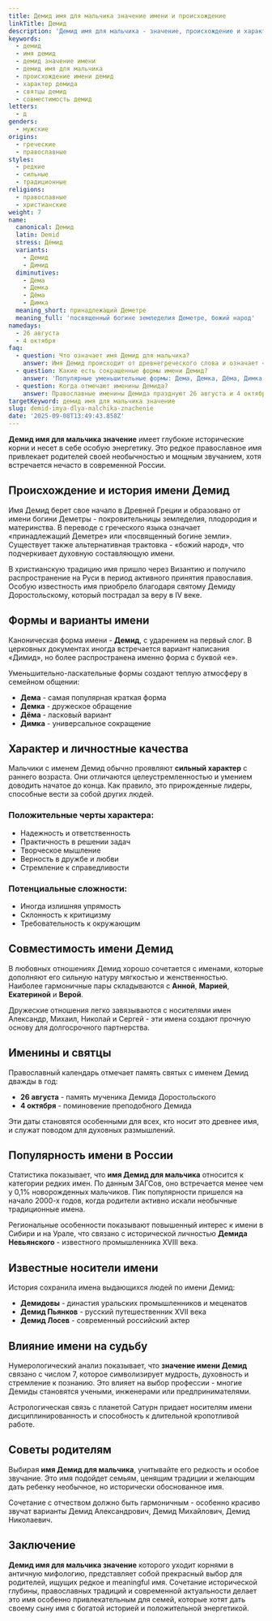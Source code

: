 ```yaml
---
title: Демид имя для мальчика значение имени и происхождение
linkTitle: Демид
description: 'Демид имя для мальчика - значение, происхождение и характеристика. Узнайте о святцах, совместимости и популярности редкого греческого имени.'
keywords:
  - демид
  - имя демид
  - демид значение имени
  - демид имя для мальчика
  - происхождение имени демид
  - характер демида
  - святцы демид
  - совместимость демид
letters:
  - д
genders:
  - мужские
origins:
  - греческие
  - православные
styles:
  - редкие
  - сильные
  - традиционные
religions:
  - православные
  - христианские
weight: 7
name:
  canonical: Демид
  latin: Demid
  stress: Дéмид
  variants:
    - Демид
    - Димид
  diminutives:
    - Дема
    - Демка
    - Дёма
    - Димка
  meaning_short: принадлежащий Деметре
  meaning_full: 'посвященный богине земледелия Деметре, божий народ'
namedays:
  - 26 августа
  - 4 октября
faq:
  - question: Что означает имя Демид для мальчика?
    answer: Имя Демид происходит от древнегреческого слова и означает «принадлежащий Деметре» - богине земледелия и плодородия. Также трактуется как «божий народ».
  - question: Какие есть сокращенные формы имени Демид?
    answer: 'Популярные уменьшительные формы: Дема, Демка, Дёма, Димка. В семейном кругу чаще всего используют Дема или Димка.'
  - question: Когда отмечают именины Демида?
    answer: Православные именины Демида празднуют 26 августа и 4 октября по новому стилю.
targetKeyword: демид имя для мальчика значение
slug: demid-imya-dlya-malchika-znachenie
date: '2025-09-08T13:49:43.858Z'
---
```


**Демид имя для мальчика значение** имеет глубокие исторические корни и несет в себе особую энергетику. Это редкое православное имя привлекает родителей своей необычностью и мощным звучанием, хотя встречается нечасто в современной России.

## Происхождение и история имени Демид

Имя Демид берет свое начало в Древней Греции и образовано от имени богини Деметры - покровительницы земледелия, плодородия и материнства. В переводе с греческого языка означает «принадлежащий Деметре» или «посвященный богине земли». Существует также альтернативная трактовка - «божий народ», что подчеркивает духовную составляющую имени.

В христианскую традицию имя пришло через Византию и получило распространение на Руси в период активного принятия православия. Особую известность имя приобрело благодаря святому Демиду Доростольскому, который пострадал за веру в IV веке.

## Формы и варианты имени

Каноническая форма имени - **Демид**, с ударением на первый слог. В церковных документах иногда встречается вариант написания «Димид», но более распространена именно форма с буквой «е».

Уменьшительно-ласкательные формы создают теплую атмосферу в семейном общении:

- **Дема** - самая популярная краткая форма
- **Демка** - дружеское обращение
- **Дёма** - ласковый вариант
- **Димка** - универсальное сокращение

## Характер и личностные качества

Мальчики с именем Демид обычно проявляют **сильный характер** с раннего возраста. Они отличаются целеустремленностью и умением доводить начатое до конца. Как правило, это прирожденные лидеры, способные вести за собой других людей.

### Положительные черты характера:

- Надежность и ответственность
- Практичность в решении задач
- Творческое мышление
- Верность в дружбе и любви
- Стремление к справедливости

### Потенциальные сложности:

- Иногда излишняя упрямость
- Склонность к критицизму
- Требовательность к окружающим

## Совместимость имени Демид

В любовных отношениях Демид хорошо сочетается с именами, которые дополняют его сильную натуру мягкостью и женственностью. Наиболее гармоничные пары складываются с **Анной**, **Марией**, **Екатериной** и **Верой**.

Дружеские отношения легко завязываются с носителями имен Александр, Михаил, Николай и Сергей - эти имена создают прочную основу для долгосрочного партнерства.

## Именины и святцы

Православный календарь отмечает память святых с именем Демид дважды в год:

- **26 августа** - память мученика Демида Доростольского
- **4 октября** - поминовение преподобного Демида

Эти даты становятся особенными для всех, кто носит это древнее имя, и служат поводом для духовных размышлений.

## Популярность имени в России

Статистика показывает, что **имя Демид для мальчика** относится к категории редких имен. По данным ЗАГСов, оно встречается менее чем у 0,1% новорожденных мальчиков. Пик популярности пришелся на начало 2000-х годов, когда родители активно искали необычные традиционные имена.

Региональные особенности показывают повышенный интерес к имени в Сибири и на Урале, что связано с исторической личностью **Демида Невьянского** - известного промышленника XVIII века.

## Известные носители имени

История сохранила имена выдающихся людей по имени Демид:

- **Демидовы** - династия уральских промышленников и меценатов
- **Демид Пьянков** - русский путешественник XVII века
- **Демид Лосев** - современный российский актер

## Влияние имени на судьбу

Нумерологический анализ показывает, что **значение имени Демид** связано с числом 7, которое символизирует мудрость, духовность и стремление к познанию. Это влияет на выбор профессии - многие Демиды становятся учеными, инженерами или предпринимателями.

Астрологическая связь с планетой Сатурн придает носителям имени дисциплинированность и способность к длительной кропотливой работе.

## Советы родителям

Выбирая **имя Демид для мальчика**, учитывайте его редкость и особое звучание. Это имя подойдет семьям, ценящим традиции и желающим дать ребенку необычное, но исторически обоснованное имя.

Сочетание с отчеством должно быть гармоничным - особенно красиво звучат варианты Демид Александрович, Демид Михайлович, Демид Николаевич.

## Заключение

**Демид имя для мальчика значение** которого уходит корнями в античную мифологию, представляет собой прекрасный выбор для родителей, ищущих редкое и meaningful имя. Сочетание исторической глубины, православных традиций и современной актуальности делает это имя особенно привлекательным для семей, которые хотят дать своему сыну имя с богатой историей и положительной энергетикой.

